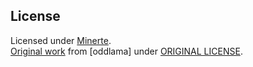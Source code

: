 ## License
Licensed under [Minerte](license/LICENSE).  
[Original work](https://github.com/oddlama/gentoo-install) from [oddlama] under [ORIGINAL LICENSE](license/Original_LICENSE).
